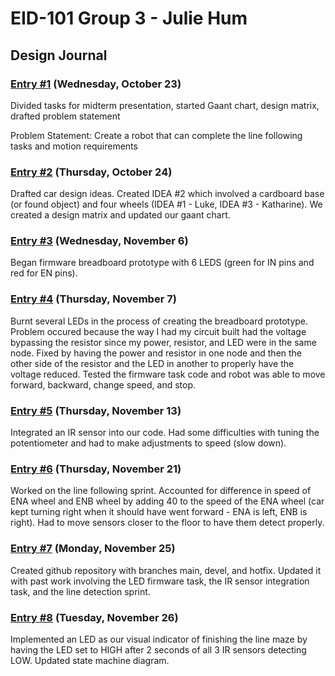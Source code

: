 # EID-101 Group 3 - Julie Hum
## Design Journal

### <u> Entry #1</u> (Wednesday, October 23)
Divided tasks for midterm presentation, started Gaant chart, design matrix, drafted problem statement

Problem Statement: Create a robot that can complete the line following tasks and motion requirements

### <u> Entry #2</u> (Thursday, October 24)
Drafted car design ideas. Created IDEA #2 which involved a cardboard base (or found object) and four wheels (IDEA #1 - Luke, IDEA #3 - Katharine). We created a design matrix and updated our gaant chart.

### <u> Entry #3</u> (Wednesday, November 6)
Began firmware breadboard prototype with 6 LEDS (green for IN pins and red for EN pins).

### <u> Entry #4</u> (Thursday, November 7)
Burnt several LEDs in the process of creating the breadboard prototype. Problem occured because the way I had my circuit built had the voltage bypassing the resistor since my power, resistor, and LED were in the same node. Fixed by having the power and resistor in one node and then the other side of the resistor and the LED in another to properly have the voltage reduced.
Tested the firmware task code and robot was able to move forward, backward, change speed, and stop.

### <u> Entry #5</u> (Thursday, November 13)
Integrated an IR sensor into our  code. Had some difficulties with tuning the potentiometer and had to make adjustments to speed (slow down). 

### <u> Entry #6</u> (Thursday, November 21)
Worked on the line following sprint. Accounted for difference in speed of ENA wheel and ENB wheel by adding 40 to the speed of the ENA wheel (car kept turning right when it should have went forward - ENA is left, ENB is right). Had to move sensors closer to the floor to have them detect properly.

### <u> Entry #7</u> (Monday, November 25)
Created github repository with branches main, devel, and hotfix. Updated it with past work involving the LED firmware task, the IR sensor integration task, and the line detection sprint.

### <u> Entry #8</u> (Tuesday, November 26)
Implemented an LED as our visual indicator of finishing the line maze by having the LED set to HIGH after 2 seconds of all 3 IR sensors detecting LOW. Updated state machine diagram.